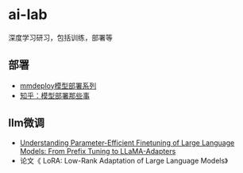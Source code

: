 # ai-lab
深度学习研习，包括训练，部署等

## 部署


- [mmdeploy模型部署系列](https://github.com/open-mmlab/mmdeploy/tree/master/docs/zh_cn/tutorial)
- [知乎：模型部署那些事](https://www.zhihu.com/column/c_1497987564452114432)


## llm微调

- [Understanding Parameter-Efficient Finetuning of Large Language Models: From Prefix Tuning to LLaMA-Adapters](https://lightning.ai/pages/community/article/understanding-llama-adapters/)
- 论文《 LoRA: Low-Rank Adaptation of Large Language Models》
